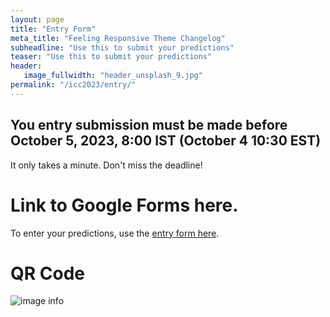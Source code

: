 ```yaml
---
layout: page
title: "Entry Form"
meta_title: "Feeling Responsive Theme Changelog"
subheadline: "Use this to submit your predictions"
teaser: "Use this to submit your predictions"
header:
   image_fullwidth: "header_unsplash_9.jpg"
permalink: "/icc2023/entry/"
---
```


## You entry submission must be made before October 5, 2023, 8:00 IST (October 4 10:30 EST)
It only takes a minute. Don't miss the deadline!

# Link to Google Forms here.
To enter your predictions, use the [entry form here](https://bit.ly/2023-icc-prediction-contest).

# QR Code

![image info](../../img/QR.png)
